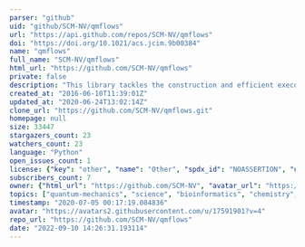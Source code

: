 ```yaml
---
parser: "github"
uid: "github/SCM-NV/qmflows"
url: "https://api.github.com/repos/SCM-NV/qmflows"
doi: "https://doi.org/10.1021/acs.jcim.9b00384"
name: "qmflows"
full_name: "SCM-NV/qmflows"
html_url: "https://github.com/SCM-NV/qmflows"
private: false
description: "This library tackles the construction and efficient execution of computational chemistry workflows"
created_at: "2016-06-10T11:39:01Z"
updated_at: "2020-06-24T13:02:14Z"
clone_url: "https://github.com/SCM-NV/qmflows.git"
homepage: null
size: 33447
stargazers_count: 23
watchers_count: 23
language: "Python"
open_issues_count: 1
license: {"key": "other", "name": "Other", "spdx_id": "NOASSERTION", "url": null, "node_id": "MDc6TGljZW5zZTA="}
subscribers_count: 7
owner: {"html_url": "https://github.com/SCM-NV", "avatar_url": "https://avatars2.githubusercontent.com/u/17591901?v=4", "login": "SCM-NV", "type": "Organization"}
topics: ["quantum-mechanics", "science", "bioinformatics", "chemistry", "automation", "python-3", "materials", "scientific-workflows"]
timestamp: "2020-07-05 00:17:19.084836"
avatar: "https://avatars2.githubusercontent.com/u/17591901?v=4"
repo_url: "https://github.com/SCM-NV/qmflows"
date: "2022-09-10 14:26:31.193114"
---
```

